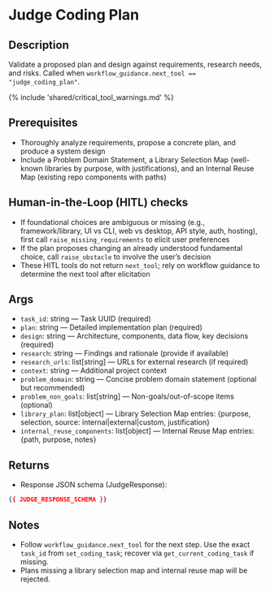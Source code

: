 # Judge Coding Plan

## Description
Validate a proposed plan and design against requirements, research needs, and risks. Called when `workflow_guidance.next_tool == "judge_coding_plan"`.

{% include 'shared/critical_tool_warnings.md' %}

## Prerequisites
- Thoroughly analyze requirements, propose a concrete plan, and produce a system design
 - Include a Problem Domain Statement, a Library Selection Map (well-known libraries by purpose, with justifications), and an Internal Reuse Map (existing repo components with paths)

## Human-in-the-Loop (HITL) checks
- If foundational choices are ambiguous or missing (e.g., framework/library, UI vs CLI, web vs desktop, API style, auth, hosting), first call `raise_missing_requirements` to elicit user preferences
- If the plan proposes changing an already understood fundamental choice, call `raise_obstacle` to involve the user’s decision
- These HITL tools do not return `next_tool`; rely on workflow guidance to determine the next tool after elicitation

## Args
- `task_id`: string — Task UUID (required)
- `plan`: string — Detailed implementation plan (required)
- `design`: string — Architecture, components, data flow, key decisions (required)
- `research`: string — Findings and rationale (provide if available)
- `research_urls`: list[string] — URLs for external research (if required)
- `context`: string — Additional project context
 - `problem_domain`: string — Concise problem domain statement (optional but recommended)
 - `problem_non_goals`: list[string] — Non-goals/out-of-scope items (optional)
 - `library_plan`: list[object] — Library Selection Map entries: {purpose, selection, source: internal|external|custom, justification}
 - `internal_reuse_components`: list[object] — Internal Reuse Map entries: {path, purpose, notes}

## Returns
- Response JSON schema (JudgeResponse):
```json
{{ JUDGE_RESPONSE_SCHEMA }}
```

## Notes
- Follow `workflow_guidance.next_tool` for the next step. Use the exact `task_id` from `set_coding_task`; recover via `get_current_coding_task` if missing.
 - Plans missing a library selection map and internal reuse map will be rejected.
